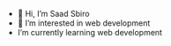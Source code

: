- 👋 Hi, I’m Saad Sbiro
- 👀 I’m interested in web development
-  I’m currently learning web development

<!---
Saad-Sbiro/Saad-Sbiro is a ✨ special ✨ repository because its `README.md` (this file) appears on your GitHub profile.
You can click the Preview link to take a look at your changes.
--->
